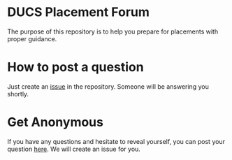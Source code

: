 # DUCS Placement Forum
The purpose of this repository is to help you prepare for placements with proper guidance.

# How to post a question
Just create an [issue](https://help.github.com/en/enterprise/2.15/user/articles/creating-an-issue) in the repository. Someone will be answering you shortly.

# Get Anonymous
If you have any questions and hesitate to reveal yourself, you can post your question [here](https://forms.gle/7RDVzBVXcoxKhxfx6). We will create an issue for you.
